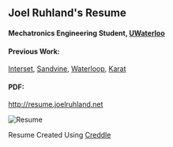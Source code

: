 ## Joel Ruhland's Resume
#### Mechatronics Engineering Student, [UWaterloo](https://uwaterloo.ca/mechanical-mechatronics-engineering/)
#### Previous Work:
[Interset](https://interset.com/), [Sandvine](https://www.sandvine.com/), [Waterloop](https://teamwaterloop.ca/), [Karat](https://www.karat.io/)

#### PDF:
http://resume.joelruhland.net

![Resume](https://image.prntscr.com/image/kcUU0PwLR8aLOx1iIOVz5A.png)

Resume Created Using [Creddle](http://creddle.io/)
